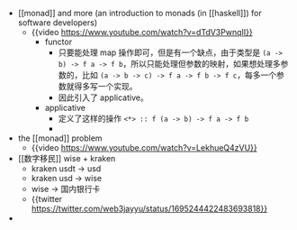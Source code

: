 - [[monad]] and more (an introduction to monads (in [[haskell]]) for software developers)
	- {{video https://www.youtube.com/watch?v=dTdV3PwnqII}}
		- functor
			- 只要能处理 map 操作即可，但是有一个缺点，由于类型是 `(a -> b) -> f a -> f b`，所以只能处理但参数的映射，如果想处理多参数的，比如 `(a -> b -> c) -> f a -> f b -> f c`，每多一个参数就得多写一个实现。
			- 因此引入了 applicative。
		- applicative
			- 定义了这样的操作 `<*> :: f (a -> b) -> f a -> f b`
			-
- the [[monad]] problem
	- {{video https://www.youtube.com/watch?v=LekhueQ4zVU}}
- [[数字移民]] wise + kraken
	- kraken usdt -> usd
	- kraken usd -> wise
	- wise -> 国内银行卡
	- {{twitter https://twitter.com/web3jayyu/status/1695244422483693818}}
-